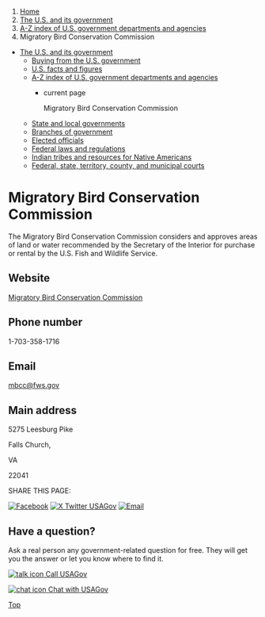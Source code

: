 1. [Home](/)
2. [The U.S. and its government](/about-the-us)
3. [A-Z index of U.S. government departments and agencies](/agency-index)
4. Migratory Bird Conservation Commission

* [The U.S. and its government](/about-the-us)
  + [Buying from the U.S. government](/buy-from-government)
  + [U.S. facts and figures](/facts-figures)
  + [A-Z index of U.S. government departments and agencies](/agency-index)
    - current page

      Migratory Bird Conservation Commission
  + [State and local governments](/state-local-governments)
  + [Branches of government](/branches-of-government)
  + [Elected officials](/elected-officials)
  + [Federal laws and regulations](/laws-and-regulations)
  + [Indian tribes and resources for Native Americans](/tribes)
  + [Federal, state, territory, county, and municipal courts](/courts)

Migratory Bird Conservation Commission
======================================

The Migratory Bird Conservation Commission considers and approves areas of land or water recommended by the Secretary of the Interior for purchase or rental by the U.S. Fish and Wildlife Service.

Website
-------

[Migratory Bird Conservation Commission](https://www.fws.gov/program/land-acquisition-and-realty/migratory-bird-conservation-commission)

Phone number
------------

1-703-358-1716

Email
-----

[mbcc@fws.gov](mailto:mbcc@fws.gov)

Main address
------------

5275 Leesburg Pike
  

Falls Church,

VA

22041

SHARE THIS PAGE:

[![Facebook](/themes/custom/usagov/images/social-media-icons/Facebook_Icon.svg)](https://www.facebook.com/sharer/sharer.php?u=https://www.usa.gov/agencies/migratory-bird-conservation-commission&v=3)
[![X Twitter USAGov](/themes/custom/usagov/images/social-media-icons/X_Twitter_Icon.svg?version=2)](https://twitter.com/intent/tweet?source=webclient&text=https://www.usa.gov/agencies/migratory-bird-conservation-commission)
[![Email](/themes/custom/usagov/images/social-media-icons/Email_Icon.svg?version=2)](mailto:?subject=https://www.usa.gov/agencies/migratory-bird-conservation-commission)

Have a question?
----------------

Ask a real person any government-related question for free. They will get you the answer or let you know where to find it.

[![talk icon](/themes/custom/usagov/images/ICONS_talk.png)
Call USAGov](/phone)

[![chat icon](/themes/custom/usagov/images/ICONS_chat.png)
Chat with USAGov](/chat)

[Top](#main-content)